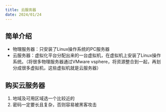 ```yaml
---
title: 云服务器
date: 2024/01/24
---
```

## 简单介绍
- 物理服务器：只安装了Linux操作系统的PC服务器
- 云服务器：虚拟化平台分配出来的一台虚拟机，在虚拟机上安装了Linux操作系统。（将很多物理服务器通过VMware vsphere，将资源整合到一起，再划分成很多虚拟机，这些虚拟机就是云服务器）

## 购买云服务器
1. 地域及可用区域选一个比较近的
2. 密码一定要长且复杂，否则容易被黑客攻击